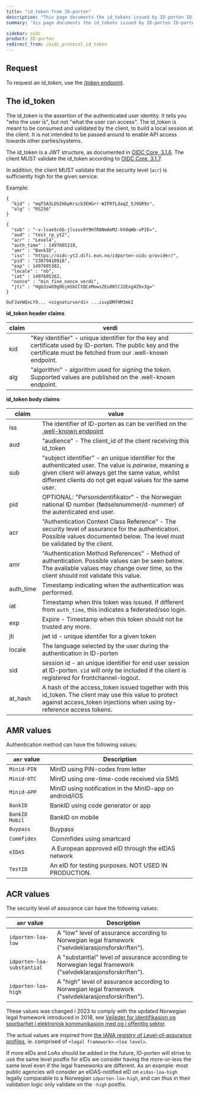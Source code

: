 ```yaml
---
title: "id_token from ID-porten"
description: "This page documents the id_tokens issued by ID-porten ID-porten OIDC Provider"
summary: 'his page documents the id_tokens issued by ID-porten ID-porten OIDC Provider'

sidebar: oidc
product: ID-porten
redirect_from: /oidc_protocol_id_token
---
```



## Request

To request an *id_token*, use the [/token endpoint]({{site.baseurl}}/docs/idporten/oidc/oidc_protocol_token).


## The id_token

The id_token is the assertion of the authenticated user identity.  It tells you "who the user is", but not "what the user can access".  The id_token is meant to be consumed and validated by the client, to build a local session at the client.  It is not intended to be passed around to enable API access towards other parties/systems.

The id_token is a JWT structure, as documented in [OIDC Core, 3.1.6](https://openid.net/specs/openid-connect-core-1_0.html#CodeIDToken).  The client MUST validate the id_token according to [OIDC Core, 3.1.7](https://openid.net/specs/openid-connect-core-1_0.html#IDTokenValidation).  

In addition, the client MUST validate that the security level (`acr`) is sufficiently high for the given service.

Example:
```
{
  "kid" : "mqT5A3LOSIHbpKrscb3EHGrr-WIFRfLdaqZ_5J9GR9s",
  "alg" : "RS256"
}
```

```
{
  "sub" : "-v-lcae5rGG-jlvzuv9Y9H7R8NmAeM2-kh0qWb-vPIE=",
  "aud" : "test_rp_yt2",
  "acr" : "Level4",
  "auth_time" : 1497605218,
  "amr" : "BankID",
  "iss" : "https://oidc-yt2.difi.eon.no/idporten-oidc-provider/",
  "pid" : "23079410918",
  "exp" : 1497605382,
  "locale" : "nb",
  "iat" : 1497605262,
  "nonce" : "min_fine_nonce_verdi",
  "jti" : "Hgb3zwO9g0bjmSbCCtQCxMowsZEu00lCJ2Exg4Zhv3g="
}
```

```
OuFJaVWQvLY9... <signaturverdi> ...isvpDMfHM3mkI
```


**id_token header claims**

| claim | verdi |
| --- | --- |
| kid | "Key identifier" - unique identifier for the key and certificate used by ID-porten. The public key and the certificate must be fetched from our .well-known endpoint. |
| alg | "algorithm" - algorithm used for signing the token. Supported values are published on the .well-known endpoint.  |

**id_token body claims**


| claim | value |
| --- | --- |
| iss | The identifier of ID-porten as can be verified on the [.well-known endpoint]({{site.baseurl}}/docs/idporten/oidc/oidc_func_wellknown)|
| aud | "audience" - The client_id of the client receiving this id_token  |
| sub | "subject identifier" - an unique identifier for the authenticated user.  The value is *pairwise*, meaning a given client will always get the same value, whilst different clients do not get equal values for the same user.  |
| pid | OPTIONAL: "Personidentifikator" - the Norwegian national ID number (fødselsnummer/d-nummer) of the autenticated end user. |
| acr | "Authentication Context Class Reference" - The security level of assurance for the authentication. Possible values documented below.  The level must be validated by the client. |
| amr | "Authentication Method References" - Method of authentication. Possible values can be seen below.  The available values may change over time, so the client should not validate this value. |
| auth_time | Timestamp indicating when the authentication was performed.  |
| iat | Timestamp when this token was issued. If different from `auth_time`, this indicates a federated/sso login. |
| exp | Expire - Timestamp when this token should not be trusted any more.  |
| jti | jwt id - unique identifer for a given token  |
| locale | The language selected by the user during the authentication in ID-porten |
| sid | session id - an unique identifier for end user session at ID-porten.  `sid` will only be included if the client is registered for frontchannel-logout.  |
|at_hash| A hash of the access_token issued together with this id_token. The client may use this value to protect against access_token injections when using by-reference access tokens. |



## AMR values

Authentication method can have the following values:

|`amr` value| Description|
|-|-|
|`Minid-PIN` | MinID using PIN-codes from letter|
|`Minid-OTC` | MinID using one-time-code received via SMS|
|`Minid-APP` | MinID using notification in the MinID-app on android/iOS |
|`BankID`    | BankID using code generator or app|
|`BankID Mobil` | BankID on mobile |
|`Buypass`      | Buypass |
|`Commfides` | Commfides using smartcard |
|`eIDAS`  | A European approved eID through the eIDAS network|
|`TestID` |  An eID for testing purposes. NOT USED IN PRODUCTION.  |


## ACR values

The security level of assurance can have the following values:

|`amr` value| Description|
|-|-|
|`idporten-loa-low` | A "low" level of assurance according to Norwegian legal framework ("selvdeklarasjonsforskriften"). |
|`idporten-loa-substantial` | A "substantial" level of assurance according to Norwegian legal framework ("selvdeklarasjonsforskriften"). |
|`idporten-loa-high` | A "high" level of assurance according to Norwegian legal framework ("selvdeklarasjonsforskriften"). |

These values was changed i 2023 to comply with the updated Norwegian legal framework introduced in 2018, see [Veileder for identifikasjon og sporbarhet i elektronisk kommunikasjon med og i offentlig sektor](https://www.digdir.no/digital-samhandling/veileder-identifikasjon-og-sporbarhet-i-elektronisk-kommunikasjon-med-og-i-offentlig-sektor/2992).

The actual values are inspired from [the IANA registry of Level-of-assurance profiles](https://www.iana.org/assignments/loa-profiles/loa-profiles.xhtml), ie. comprised of `<legal framework>-<loa level>`.

If more eIDs and LoAs should be added in the future, ID-porten will strive to use the same level postfix for eIDs we consider having the more-or-less the same level even if the legal frameworks are different. As an example: most public agencies will consider an eIDAS-notified eID on `eidas-loa-high` legally comparable to a Norwegian `idporten-loa-high`, and can thus in their validation logic only validate on the `-high` postfix.
